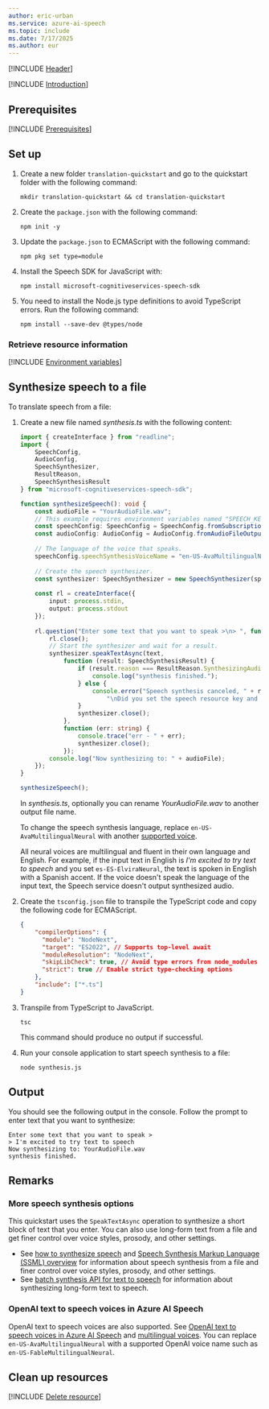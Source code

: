 ```yaml
---
author: eric-urban
ms.service: azure-ai-speech
ms.topic: include
ms.date: 7/17/2025
ms.author: eur
---
```


[!INCLUDE [Header](../../common/javascript.md)]

[!INCLUDE [Introduction](intro.md)]

## Prerequisites

[!INCLUDE [Prerequisites](../../common/azure-prerequisites.md)]

## Set up

1. Create a new folder `translation-quickstart` and go to the quickstart folder with the following command:

    ```shell
    mkdir translation-quickstart && cd translation-quickstart
    ```
    
1. Create the `package.json` with the following command:

    ```shell
    npm init -y
    ```

1. Update the `package.json` to ECMAScript with the following command:
    ```shell
    npm pkg set type=module
    ```

1. Install the Speech SDK for JavaScript with:

    ```console
    npm install microsoft-cognitiveservices-speech-sdk
    ```

1. You need to install the Node.js type definitions to avoid TypeScript errors. Run the following command:

    ```shell
    npm install --save-dev @types/node
    ```

### Retrieve resource information

[!INCLUDE [Environment variables](../../common/environment-variables.md)]

## Synthesize speech to a file

To translate speech from a file:

1. Create a new file named *synthesis.ts* with the following content:

    ```typescript
    import { createInterface } from "readline";
    import { 
        SpeechConfig, 
        AudioConfig, 
        SpeechSynthesizer, 
        ResultReason,
        SpeechSynthesisResult 
    } from "microsoft-cognitiveservices-speech-sdk";
    
    function synthesizeSpeech(): void {
        const audioFile = "YourAudioFile.wav";
        // This example requires environment variables named "SPEECH_KEY" and "SPEECH_REGION"
        const speechConfig: SpeechConfig = SpeechConfig.fromSubscription(process.env.SPEECH_KEY!, process.env.SPEECH_REGION!);
        const audioConfig: AudioConfig = AudioConfig.fromAudioFileOutput(audioFile);
        
        // The language of the voice that speaks.
        speechConfig.speechSynthesisVoiceName = "en-US-AvaMultilingualNeural";
        
        // Create the speech synthesizer.
        const synthesizer: SpeechSynthesizer = new SpeechSynthesizer(speechConfig, audioConfig);
        
        const rl = createInterface({
            input: process.stdin,
            output: process.stdout
        });
        
        rl.question("Enter some text that you want to speak >\n> ", function (text: string) {
            rl.close();
            // Start the synthesizer and wait for a result.
            synthesizer.speakTextAsync(text,
                function (result: SpeechSynthesisResult) {
                    if (result.reason === ResultReason.SynthesizingAudioCompleted) {
                        console.log("synthesis finished.");
                    } else {
                        console.error("Speech synthesis canceled, " + result.errorDetails +
                            "\nDid you set the speech resource key and region values?");
                    }
                    synthesizer.close();
                },
                function (err: string) {
                    console.trace("err - " + err);
                    synthesizer.close();
                });
            console.log("Now synthesizing to: " + audioFile);
        });
    }
    
    synthesizeSpeech();
    ```

    In *synthesis.ts*, optionally you can rename *YourAudioFile.wav* to another output file name.

    To change the speech synthesis language, replace `en-US-AvaMultilingualNeural` with another [supported voice](~/articles/ai-services/speech-service/language-support.md#standard-voices).

    All neural voices are multilingual and fluent in their own language and English. For example, if the input text in English is *I'm excited to try text to speech* and you set `es-ES-ElviraNeural`, the text is spoken in English with a Spanish accent. If the voice doesn't speak the language of the input text, the Speech service doesn't output synthesized audio.

1. Create the `tsconfig.json` file to transpile the TypeScript code and copy the following code for ECMAScript.

    ```json
    {
        "compilerOptions": {
          "module": "NodeNext",
          "target": "ES2022", // Supports top-level await
          "moduleResolution": "NodeNext",
          "skipLibCheck": true, // Avoid type errors from node_modules
          "strict": true // Enable strict type-checking options
        },
        "include": ["*.ts"]
    }
    ```

1. Transpile from TypeScript to JavaScript.

    ```shell
    tsc
    ```

    This command should produce no output if successful.

1. Run your console application to start speech synthesis to a file:

   ```console
   node synthesis.js
   ```

## Output

You should see the following output in the console. Follow the prompt to enter text that you want to synthesize:

```console
Enter some text that you want to speak >
> I'm excited to try text to speech
Now synthesizing to: YourAudioFile.wav
synthesis finished.
```

## Remarks

### More speech synthesis options

This quickstart uses the `SpeakTextAsync` operation to synthesize a short block of text that you enter. You can also use long-form text from a file and get finer control over voice styles, prosody, and other settings.

- See [how to synthesize speech](~/articles/ai-services/speech-service/how-to-speech-synthesis.md) and [Speech Synthesis Markup Language (SSML) overview](~/articles/ai-services/speech-service/speech-synthesis-markup.md) for information about speech synthesis from a file and finer control over voice styles, prosody, and other settings.
- See [batch synthesis API for text to speech](~/articles/ai-services/speech-service/batch-synthesis.md) for information about synthesizing long-form text to speech.

### OpenAI text to speech voices in Azure AI Speech

OpenAI text to speech voices are also supported. See [OpenAI text to speech voices in Azure AI Speech](../../../openai-voices.md) and [multilingual voices](../../../language-support.md?tabs=tts#multilingual-voices). You can replace `en-US-AvaMultilingualNeural` with a supported OpenAI voice name such as `en-US-FableMultilingualNeural`.

## Clean up resources

[!INCLUDE [Delete resource](../../common/delete-resource.md)]
